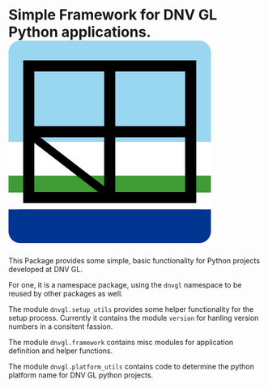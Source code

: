Simple Framework for DNV GL Python applications. ![logo](doc/DNVGLPyFramework_logo.svg "Logo Title Text")
=========================================================================================================

This Package provides some simple, basic functionality for Python
projects developed at DNV GL.

For one, it is a namespace package, using the `dnvgl` namespace to be
reused by other packages as well.

The module `dnvgl.setup_utils` provides some helper functionality for
the setup process. Currently it contains the module `version` for
hanling version numbers in a consitent fassion.

The module `dnvgl.framework` contains misc modules for application
definition and helper functions.

The module `dnvgl.platform_utils` contains code to determine the
python platform name for DNV GL python projects.
